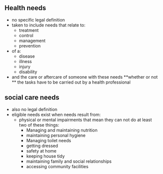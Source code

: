## Health needs
- no specific legal definition
- taken to include needs that relate to:
	- treatment
	- control
	- management
	- prevention
- of a:
	- disease
	- illness
	- injury
	- disability
- and the care or aftercare of someone with these needs **whether or not ** the tasks have to be carried out by a health professional

## social care needs

- also no legal definition
- eligible needs exist when needs result from:
	- physical or mental impairments that mean they can not do at least two of these things:
		- Managing and maintaining nutrition
		- maintaining personal hygiene
		- Managing toilet needs
		- getting dressed
		- safety at home
		- keeping house tidy
		- maintaining family and social relationships
		- accessing community facilities